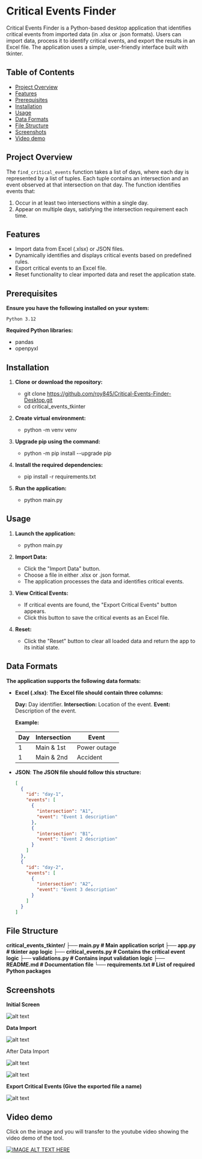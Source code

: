 # Critical Events Finder

Critical Events Finder is a Python-based desktop application that identifies critical events from imported data (in .xlsx or .json formats). Users can import data, process it to identify critical events, and export the results in an Excel file. The application uses a simple, user-friendly interface built with tkinter.

## Table of Contents

- [Project Overview](#project-overview)
- [Features](#features)
- [Prerequisites](#prerequisites)
- [Installation](#installation)
- [Usage](#usage)
- [Data Formats](#data-formats)
- [File Structure](#file-structure)
- [Screenshots](#screenshots)
- [Video demo](#video-demo)

## Project Overview

The <code>find_critical_events</code> function takes a list of days, where each day is represented by a list of tuples. Each tuple contains an intersection and an event observed at that intersection on that day. The function identifies events that:

1. Occur in at least two intersections within a single day.
2. Appear on multiple days, satisfying the intersection requirement each time.

## Features

- Import data from Excel (.xlsx) or JSON files.
- Dynamically identifies and displays critical events based on predefined rules.
- Export critical events to an Excel file.
- Reset functionality to clear imported data and reset the application state.

## Prerequisites

<b> Ensure you have the following installed on your system: </b>

    Python 3.12

<b> Required Python libraries: </b>

- pandas
- openpyxl

## Installation

1. <b> Clone or download the repository: </b>

   - git clone https://github.com/roy845/Critical-Events-Finder-Desktop.git
   - cd critical_events_tkinter

2. <b> Create virtual environment: </b>

   - python -m venv venv

3. <b> Upgrade pip using the command:</b>

   - python -m pip install --upgrade pip

4. <b> Install the required dependencies: </b>

   - pip install -r requirements.txt

5. <b> Run the application: </b>
   - python main.py

## Usage

1.  <b> Launch the application: </b>

    - python main.py

2.  <b> Import Data: </b>

    - Click the "Import Data" button.
    - Choose a file in either .xlsx or .json format.
    - The application processes the data and identifies critical events.

3.  <b> View Critical Events: </b>

    - If critical events are found, the "Export Critical Events" button appears.
    - Click this button to save the critical events as an Excel file.

4.  <b> Reset: </b>

    - Click the "Reset" button to clear all loaded data and return the app to its initial state.

## Data Formats

<b> The application supports the following data formats: </b>

- **Excel (.xlsx)**:
  <b> The Excel file should contain three columns: </b>

  <b> Day:</b> Day identifier.
  <b> Intersection:</b> Location of the event.
  <b> Event:</b> Description of the event.

  <b> Example: </b>

  | Day | Intersection | Event        |
  | --- | ------------ | ------------ |
  | 1   | Main & 1st   | Power outage |
  | 1   | Main & 2nd   | Accident     |

- **JSON**:
  <b> The JSON file should follow this structure: </b>

  ```json
  [
    {
      "id": "day-1",
      "events": [
        {
          "intersection": "A1",
          "event": "Event 1 description"
        },
        {
          "intersection": "B1",
          "event": "Event 2 description"
        }
      ]
    },
    {
      "id": "day-2",
      "events": [
        {
          "intersection": "A2",
          "event": "Event 3 description"
        }
      ]
    }
  ]
  ```

## File Structure

<b> critical_events_tkinter/
├── main.py # Main application script
├── app.py # tkinter app logic
├── critical_events.py # Contains the critical event logic
├── validations.py # Contains input validation logic
├── README.md # Documentation file
└── requirements.txt # List of required Python packages </b>

## Screenshots

<b> Initial Screen </b>

![alt text](image-1.png)

<b> Data Import </b>

![alt text](image-2.png)

After Data Import

![alt text](image-3.png)

![alt text](image-4.png)

<b> Export Critical Events (Give the exported file a name)</b>

![alt text](image-5.png)

## Video demo

Click on the image and you will transfer to the youtube video showing the video demo of the tool.

[![IMAGE ALT TEXT HERE](https://i.ibb.co/PgYsJ7p/2024-11-20-001049.png)](https://www.youtube.com/watch?v=dT1i9VMz1vE&feature=youtu.be)
